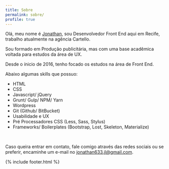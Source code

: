 ```yaml
---
title: Sobre
permalink: sobre/
profile: true
---
```


Olá, meu nome é [Jonathan][Jonathan], sou Desenvolvedor Front End aqui em Recife, trabalho atualmente na agência Cartello.

Sou formado em Produção publicitária, mas com uma base acadêmica voltada para estudos da área de UX. 

Desde o ínicio de 2016, tenho focado os estudos na área de Front End.

Abaixo algumas skills que possuo:

- HTML
- CSS
- Javascript/ jQuery
- Grunt/ Gulp/ NPM/ Yarn
- Wordpress
- Git (Github/ BitBucket)
- Usabilidade e UX
- Pré Processadores CSS (Less, Sass, Stylus)
- Frameworks/ Boilerplates (Bootstrap, Lost, Skeleton, Materialize)

[Jonathan]: https://twitter.com/jonathan_slima

<br>

Caso queira entrar em contato, fale comigo através das redes sociais ou se preferir, encaminhe um e-mail no jonathan633.jl@gmail.com.

{% include footer.html %}